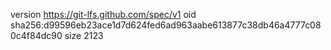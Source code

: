 version https://git-lfs.github.com/spec/v1
oid sha256:d99596eb23ace1d7d624fed6ad963aabe613877c38db46a4777c080c4f84dc90
size 2123
